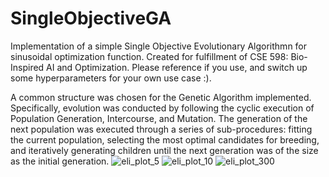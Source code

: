 # SingleObjectiveGA
Implementation of a simple Single Objective Evolutionary Algorithmn for sinusoidal optimization function. Created for fulfillment of CSE 598: Bio-Inspired AI and Optimization. Please reference if you use, and switch up some hyperparameters for your own use case :).


A common structure was chosen for the Genetic 
Algorithm implemented. Specifically, evolution was 
conducted by following the cyclic execution of 
Population Generation, Intercourse, and Mutation. 
The generation of the next population was executed 
through a series of sub-procedures: fitting the current 
population, selecting the most optimal candidates for 
breeding, and iteratively generating children until the 
next generation was of the size as the initial 
generation.
![eli_plot_5](https://user-images.githubusercontent.com/54601113/160227565-dd95a4c4-0220-4755-bffd-26c8412b8572.png)
![eli_plot_10](https://user-images.githubusercontent.com/54601113/160227562-1c9d5b26-733f-4da0-a479-3c57508bf002.png)
![eli_plot_300](https://user-images.githubusercontent.com/54601113/160227564-8ec8d114-1776-4631-bad7-584c6150af43.png)

